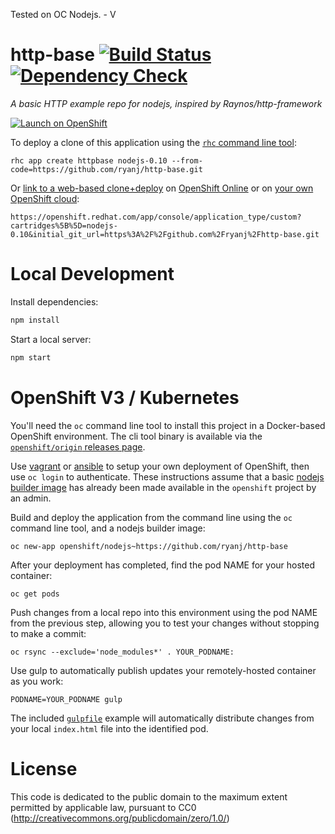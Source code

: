 Tested on OC Nodejs. - V

# http-base [![Build Status](http://img.shields.io/jenkins/s/https/build-shifter.rhcloud.com/http-build.svg)](https://build-shifter.rhcloud.com/job/http-build/) [![Dependency Check](http://img.shields.io/david/ryanj/http-base.svg)](https://david-dm.org/ryanj/http-base)
*A basic HTTP example repo for nodejs, inspired by Raynos/http-framework*

[![Launch on OpenShift](https://launch-shifter.rhcloud.com/launch.svg)](https://openshift.redhat.com/app/console/application_type/custom?cartridges%5B%5D=nodejs-0.10&initial_git_url=https%3A%2F%2Fgithub.com%2Fryanj%2Fhttp-base.git&name=httpbase)

To deploy a clone of this application using the [`rhc` command line tool](http://rubygems.org/gems/rhc):

    rhc app create httpbase nodejs-0.10 --from-code=https://github.com/ryanj/http-base.git
    
Or [link to a web-based clone+deploy](https://openshift.redhat.com/app/console/application_type/custom?cartridges%5B%5D=nodejs-0.10&initial_git_url=https%3A%2F%2Fgithub.com%2Fryanj%2Fhttp-base.git) on [OpenShift Online](http://OpenShift.com) or on [your own OpenShift cloud](http://openshift.github.io): 

    https://openshift.redhat.com/app/console/application_type/custom?cartridges%5B%5D=nodejs-0.10&initial_git_url=https%3A%2F%2Fgithub.com%2Fryanj%2Fhttp-base.git

# Local Development
Install dependencies:

```bash
npm install
```

Start a local server:

```bash
npm start
```

# OpenShift V3 / Kubernetes

You'll need the `oc` command line tool to install this project in a Docker-based OpenShift environment.  The cli tool binary is available via the [`openshift/origin` releases page](https://github.com/openshift/origin/releases/).

Use [vagrant](http://openshift.org/vm) or [ansible](https://github.com/openshift/openshift-ansible) to setup your own deployment of OpenShift, then use `oc login` to authenticate. These instructions assume that a basic [nodejs builder image](https://github.com/openshift/origin/tree/master/examples/image-streams) has already been made available in the `openshift` project by an admin.

Build and deploy the application from the command line using the `oc` command line tool, and a nodejs builder image:

    oc new-app openshift/nodejs~https://github.com/ryanj/http-base

After your deployment has completed, find the pod NAME for your hosted container:

    oc get pods

Push changes from a local repo into this environment using the pod NAME from the previous step, allowing you to test your changes without stopping to make a commit:

    oc rsync --exclude='node_modules*' . YOUR_PODNAME:

Use gulp to automatically publish updates your remotely-hosted container as you work:

    PODNAME=YOUR_PODNAME gulp

The included [`gulpfile`](https://github.com/ryanj/http-base/blob/master/gulpfile.js) example will automatically distribute changes from your local `index.html` file into the identified pod.

# License
This code is dedicated to the public domain to the maximum extent permitted by applicable law, pursuant to CC0 (http://creativecommons.org/publicdomain/zero/1.0/)
